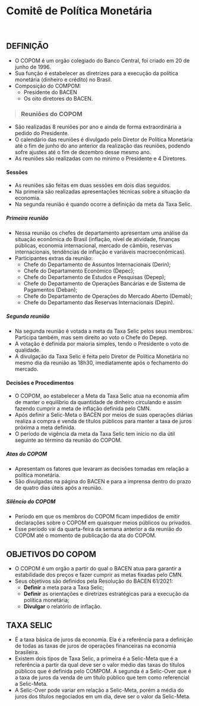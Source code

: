 # Comitê de Política Monetária

<br>

## DEFINIÇÃO
* O COPOM é um orgão colegiado do Banco Central, foi criado em 20 de junho de 1996.
* Sua função é estabelecer as diretrizes para a execução da política monetária (dinheiro e crédito) no Brasil.
* Composição do COMPOM:
  - Presidente do BACEN
  - Os oito diretores do BACEN.

> ### Reuniões do COPOM
* São realizadas 8 reuniões por ano e ainda de forma extraordinária a pedido do Presidente.
* O calendário das reuniões é divulgado pelo Diretor de Política Monetária até o fim de junho do ano anterior da realização das reuniões, podendo sofre ajustes até o fim de dezembro desse mesmo ano.
* As reuniões são realizadas com no mínimo o Presidente e 4 Diretores.

#### Sessões
* As reuniões são feitas em duas sessões em dois dias seguidos. 
* Na primeira são realizadas apresentações técnicas sobre a situação da economia. 
* Na segunda reunião é quando ocorre a definição da meta da Taxa Selic.

##### Primeira reunião
* Nessa reunião os chefes de departamento apresentam uma análise da situação econômica do Brasil (inflação, nível de atividade, finanças públicas, economia internacional, mercado de câmbio, reservas internacionais, tendências de inflação e variáveis macroeconômicas).
* Participantes extras da reunião:
  - Chefe do Departamento de Assuntos Internacionais (Derin);
  - Chefe do Departamento Econômico (Depec);
  - Chefe do Departamento de Estudos e Pesquisas (Depep);
  - Chefe do Departamento de Operações Bancárias e de Sistema de Pagamentos (Deban);
  - Chefe do Departamento de Operações do Mercado Aberto (Demab); 
  - Chefe do Departamento das Reservas Internacionais (Depin).

##### Segunda reunião
* Na segunda reunião é votada a meta da Taxa Selic pelos seus membros. Participa também, mas sem direito ao voto o Chefe do Depep.
* A votação é definida por maioria simples, tendo o Presidente o voto de qualidade.
* A divulgação da Taxa Selic é feita pelo Diretor de Política Monetária no mesmo dia da reunião as 18h30, imediatamente após o fechamento do mercado.

#### Decisões e Procedimentos
* O COPOM, ao estabelecer a Meta da Taxa Selic atua na economia afim de manter o equilíbrio da quantidade de dinheiro circulando e assim fazendo cumprir a meta de inflação definida pelo CMN.
* Após definir a Selic-Meta o BACEN por meios de suas operações diárias realiza a compra e venda de títulos públicos para manter a taxa de juros próxima a meta definida.
* O período de vigência da meta da Taxa Selic tem início no dia útil seguinte ao término da reunião do COPOM.

##### Atas do COPOM
* Apresentam os fatores que levaram as decisões tomadas em relação a política monetária.
* São divulgadas na página do BACEN e para a imprensa dentro do prazo de quatro dias úteis após a reunião.

##### Silêncio do COPOM
* Período em que os membros do COPOM ficam impedidos de emitir declarações sobre o COPOM em quaisquer meios públicos ou privados.
* Esse período vai da quarta-feira da semana anterior a da reunião do COPOM até o momento de publicação da ata do COPOM.

## OBJETIVOS DO COPOM
* O COPOM é um orgão a partir do qual o BACEN atua para garantir a estabilidade dos preços e fazer cumprir as metas fixadas pelo CMN.
* Seus objetivos são definidos pela Resolução do BACEN 61/2021:
  - **Definir** a meta para a Taxa Selic;
  - **Definir** as orientações e diretrizes estratégicas para a execução da política monetária;
  - **Divulgar** o relatório de inflação.

## TAXA SELIC
* É a taxa básica de juros da economia. Ela é a referência para a definição de todas as taxas de juros de operações financeiras na economia brasileira.
* Existem dois tipos de Taxa Selic, a primeira é a Selic-Meta que é a referência a partir da qual deve ser o valor médio das taxas do títulos públicos que é definida pelo COMPOM. A segunda é a Selic-Over que é a taxa de juros da venda de um título público que tem como referencial a Selic-Meta.
* A Selic-Over pode variar em relação a Selic-Meta, porém a média do juros dos títulos negociados em um dia, deve ser o valor da Selic-Meta.